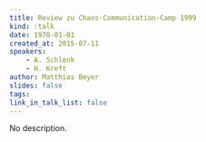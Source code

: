 ```yaml
---
title: Review zu Chaos-Communication-Camp 1999
kind: :talk
date: 1970-01-01
created_at: 2015-07-11
speakers:
    - A. Schlenk
    - H. Kreft
author: Matthias Beyer
slides: false
tags:
link_in_talk_list: false
---
```


No description.
